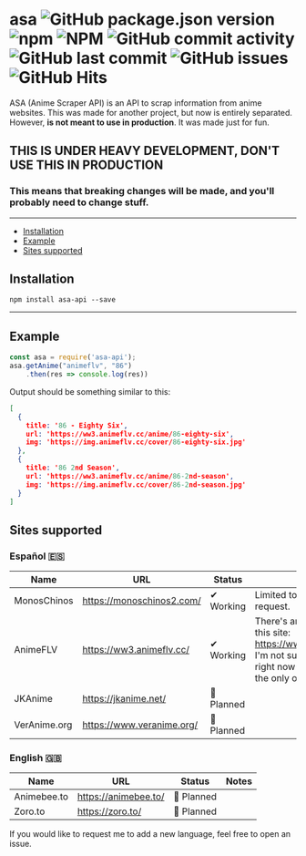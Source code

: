 # asa ![GitHub package.json version](https://img.shields.io/github/package-json/v/panintegralus/asa) ![npm](https://img.shields.io/npm/v/asa-api) ![NPM](https://img.shields.io/npm/l/asa-api) ![GitHub commit activity](https://img.shields.io/github/commit-activity/m/PanIntegralus/asa) ![GitHub last commit](https://img.shields.io/github/last-commit/PanIntegralus/asa) ![GitHub issues](https://img.shields.io/github/issues/panintegralus/asa) ![GitHub Hits](https://hits.deltapapa.io/github/panintegralus/asa.svg)

ASA (Anime Scraper API) is an API to scrap information from anime websites. This was made for another project, but now is entirely separated. However, **is not meant to use in production**. It was made just for fun.

## THIS IS UNDER HEAVY DEVELOPMENT, DON'T USE THIS IN PRODUCTION
### This means that **breaking changes will be made**, and you'll probably need to change stuff.
---

- [Installation](#installation)
- [Example](#example)
- [Sites supported](#sites-supported)

## Installation
```
npm install asa-api --save
```

---
## Example
```js
const asa = require('asa-api');
asa.getAnime("animeflv", "86")
    .then(res => console.log(res))
```
Output should be something similar to this:
```json
[
  {
    title: '86 - Eighty Six',
    url: 'https://ww3.animeflv.cc/anime/86-eighty-six',
    img: 'https://img.animeflv.cc/cover/86-eighty-six.jpg'
  },
  {
    title: '86 2nd Season',
    url: 'https://ww3.animeflv.cc/anime/86-2nd-season',
    img: 'https://img.animeflv.cc/cover/86-2nd-season.jpg'
  }
]
```


## Sites supported

### Español 🇪🇸
| Name | URL | Status | Notes |
| ------------- | ------------- | ------------- | ------------- |
| MonosChinos | https://monoschinos2.com/ | ✔ Working | Limited to 31 results per request. |
| AnimeFLV | https://ww3.animeflv.cc/ | ✔ Working | There's another URL for this site: https://www3.animeflv.net/. I'm not sure if the one used right now is official, but it's the only one I got working. |
| JKAnime | https://jkanime.net/ | 🔘 Planned | |
| VerAnime.org | https://www.veranime.org/ | 🔘 Planned | |

### English 🇬🇧
| Name | URL | Status | Notes |
| ------------- | ------------- | ------------- | ------------- |
| Animebee.to | https://animebee.to/ | 🔘 Planned | |
| Zoro.to | https://zoro.to/ | 🔘 Planned | |

If you would like to request me to add a new language, feel free to open an issue.
